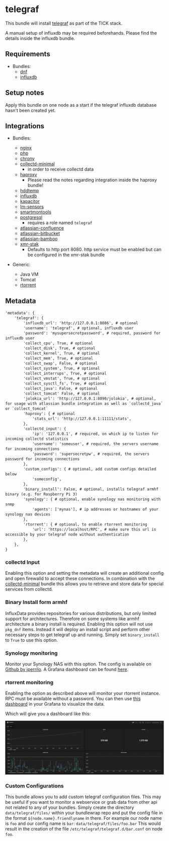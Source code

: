 # telegraf

This bundle will install [telegraf](https://www.influxdata.com/time-series-platform/telegraf/) as part of the TICK stack.

A manual setup of influxdb may be required beforehands.
Please find the details inside the influxdb bundle.

## Requirements

* Bundles:
  * [dnf](https://github.com/rullmann/bundlewrap-dnf)
  * [influxdb](https://github.com/rullmann/bundlewrap-influxdb)

## Setup notes

Apply this bundle on one node as a start if the telegraf influxdb database hasn't been created yet.

## Integrations

* Bundles:
  * [nginx](https://github.com/rullmann/bundlewrap-nginx)
  * [php](https://github.com/rullmann/bundlewrap-php)
  * [chrony](https://github.com/rullmann/bundlewrap-chrony)
  * [collectd-minimal](https://github.com/rullmann/bundlewrap-collectd-minimal)
    * in order to receive collectd data
  * [haproxy](https://github.com/rullmann/bundlewrap-haproxy)
    * Please read the notes regarding integration inside the haproxy bundle!
  * [hddtemp](https://github.com/rullmann/bundlewrap-hddtemp)
  * [influxdb](https://github.com/rullmann/bundlewrap-influxdb)
  * [kapacitor](https://github.com/rullmann/bundlewrap-kapacitor)
  * [lm-sensors](https://github.com/rullmann/bundlewrap-lm-sensors)
  * [smartmontools](https://github.com/rullmann/bundlewrap-smartmontools)
  * [postgresql](https://github.com/rullmann/bundlewrap-postgresql)
    * requires a role named `telegraf`
  * [atlassian-confluence](https://github.com/rullmann/bundlewrap-atlassian-confluence)
  * [atlassian-bitbucket](https://github.com/rullmann/bundlewrap-atlassian-bitbucket)
  * [atlassian-bamboo](https://github.com/rullmann/bundlewrap-atlassian-bamboo)
  * [xmr-stak](https://github.com/rullmann/bundlewrap-xmr-stak)
    * Defaults to http port 8080. http service must be enabled but can be configured in the xmr-stak bundle

* Generic:
  * Java VM
  * Tomcat
  * [rtorrent](https://github.com/rakshasa/rtorrent)

## Metadata

    'metadata': {
        'telegraf': {
            'influxdb_url': 'http://127.0.0.1:8086', # optional
            'username': 'telegraf', # optional, influxdb user
            'password': 'mysupersecretpassword', # required, password for influxdb user
            'collect_cpu', True, # optional
            'collect_disk', True, # optional
            'collect_kernel', True, # optional
            'collect_mem', True, # optional
            'collect_swap', False, # optional
            'collect_system', True, # optional
            'collect_interrups', True, # optional
            'collect_vmstat', True, # optional
            'collect_sysctl_fs', True, # optional
			'collect_java': False, # optional
            'collect_tomcat' False, # optional
            'jolokia_url': 'http://127.0.0.1:8090/jolokia', # optional, for usage with atlassian bundle integration as well as `collectd_java` or `collect_tomcat`
            'haproxy': { # optional
                'stats_url': 'http://127.0.0.1:11111/stats',
            },
            'collectd_input': {
                'ip': '127.0.0.1', # required, on which ip to listen for incoming collectd statistics
                'username': 'someuser', # required, the servers username for incoming connections
                'password': 'supersecretpw', # required, the servers password for incoming connections
            },
            'custom_configs': { # optional, add custom configs detailed below
                'someconfig',
            },
            'binary_install': False, # optional, installs telegraf armhf binary (e.g. for Raspberry Pi 3)
            'synology': { # optional, enable synology nas monitoring with snmp
                'agents': ['mynas'], # ip addresses or hostnames of your synology nas devices
            },
            'rtorrent': { # optional, to enable rtorrent monitoring
                'url': 'https://localhost/RPC', # make sure this url is accessible by your telegraf node without authentication
            },
        },
    }

### collectd Input

Enabling this option and setting the metadata will create an additional config and open firewalld to accept these connections.
In combination with the [collectd-minimal](https://github.com/rullmann/bundlewrap-collectd-minimal) bundle this allows you to retrieve and store data for special services from collectd.

### Binary Install form armhf

InfluxData provides repositories for various distributions, but only limited support for architectures. Therefore on some systems like armhf architecture a binary install is required.
Enabling this option will not use `pkg_dnf` items. Instead it will deploy an install script and perform other necessary steps to get telegraf up and running.
Simply set `binary_install` to `True` to use this option.

### Synology monitoring

Monitor your Synology NAS with this option. The config is available on [Github by jperrilo](https://github.com/jperillo/Synology_dashboard_grafana).
A Grafana dashboard can be found [here](https://grafana.com/dashboards/1727).

### rtorrent monitoring

Enabling the option as described above will monitor your rtorrent instance. RPC must be available without a password.
You can then use [this dashboard](extras/rtorrent_simple.json) in your Grafana to visualize the data.

Which will give you a dashboard like this:

![grafana rtorrent simple dashboard](extras/rtorrent_simple.png)

### Custom Configurations

This bundle allows you to add custom telegraf configuration files. This may be useful if you want to monitor a webservice or grab data from other api not related to any of your bundles.
Simply create the directory `data/telegraf/files/` within your bundlewrap repo and put the config file in the format `${node.name}.friendlyname` in there.
For example our node name is `foo` and our config name is `bar`: `data/telegraf/files/foo.bar`
This would result in the creation of the file `/etc/telegraf/telegraf.d/bar.conf` on node `foo`.
